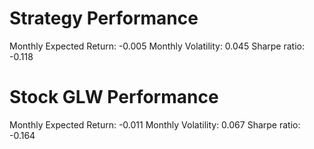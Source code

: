 # Strategy Performance
Monthly Expected Return: -0.005
Monthly Volatility: 0.045
Sharpe ratio: -0.118
# Stock GLW Performance
Monthly Expected Return: -0.011
Monthly Volatility: 0.067
Sharpe ratio: -0.164
